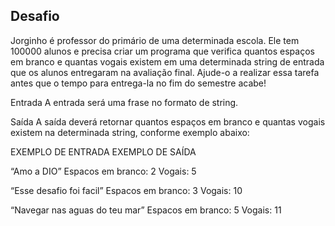 ## Desafio
Jorginho é professor do primário de uma determinada escola. Ele tem 100000 alunos e precisa criar um programa que verifica quantos espaços em branco e quantas vogais existem em uma determinada string de entrada que os alunos entregaram na avaliação final. Ajude-o a realizar essa tarefa antes que o tempo para entrega-la no fim do semestre acabe!

Entrada
A entrada será uma frase no formato de string.

Saída
A saída deverá retornar quantos espaços em branco e quantas vogais existem na determinada string, conforme exemplo abaixo:


EXEMPLO DE ENTRADA 					 EXEMPLO DE SAÍDA



“Amo a DIO” 					Espacos em branco: 2 Vogais: 5



“Esse desafio foi facil” 			Espacos em branco: 3 Vogais: 10



“Navegar nas aguas do teu mar” 		Espacos em branco: 5 Vogais: 11 

 						
